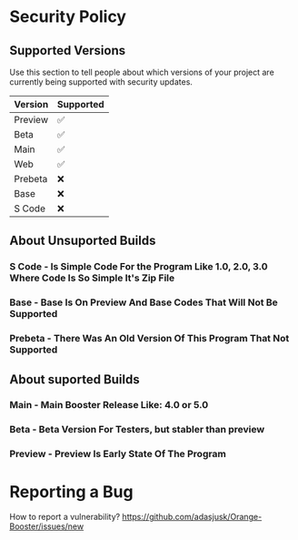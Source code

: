 # Security Policy

## Supported Versions

Use this section to tell people about which versions of your project are
currently being supported with security updates.

| Version | Supported          |
| ------- | ------------------ |
| Preview | :white_check_mark: |
| Beta    | :white_check_mark: |
| Main    | :white_check_mark: |
| Web     | :white_check_mark: |
| Prebeta | :x:                |
| Base    | :x:                |
| S Code  | :x:                |

## About Unsuported Builds

### S Code - Is Simple Code For the Program Like 1.0, 2.0, 3.0 Where Code Is So Simple It's Zip File
### Base - Base Is On Preview And Base Codes That Will Not Be Supported
### Prebeta - There Was An Old Version Of This Program That Not Supported

## About suported Builds

### Main - Main Booster Release Like: 4.0 or 5.0
### Beta - Beta Version For Testers, but stabler than preview
### Preview - Preview Is Early State Of The Program

# Reporting a Bug

How to report a vulnerability?
https://github.com/adasjusk/Orange-Booster/issues/new
